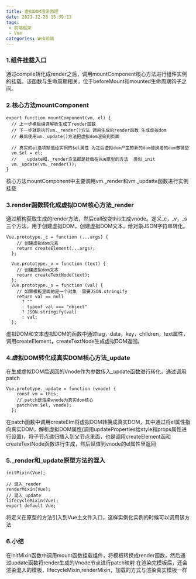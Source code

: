 ```yaml
---
title: 虚拟DOM渲染原理
date: 2021-12-28 15:39:13
tags:
 - 前端框架
 - Vue
categories: Web前端
---
```

### 1.组件挂载入口
通过compile转化成render之后，调用mountComponent核心方法进行组件实例的挂载。该函数与生命周期相关，位于beforeMount和mounted生命周期钩子之间。
### 2.核心方法mountComponent
```
export function mountComponent(vm, el) {
  // 上一步模板编译解析生成了render函数
  // 下一步就是执行vm._render()方法 调用生成的render函数 生成虚拟dom
  // 最后使用vm._update()方法把虚拟dom渲染到页面

  // 真实的el选项赋值给实例的$el属性 为之后虚拟dom产生的新的dom替换老的dom做铺垫
  vm.$el = el;
  //   _update和._render方法都是挂载在Vue原型的方法  类似_init
  vm._update(vm._render());
}
```
核心方法mountComponent中主要调用vm._render和vm._updatte函数进行实例挂载
### 3.render函数转化成虚拟DOM核心方法_render
通过解构获取生成的render方法，然后call改变this生成vnode。定义_c，_v，_s三个方法，用于创建虚拟DOM，创建虚拟DOM文本，给对象JSON字符串转化。
```
Vue.prototype._c = function (...args) {
    // 创建虚拟dom元素
    return createElement(...args);
  };

  Vue.prototype._v = function (text) {
    // 创建虚拟dom文本
    return createTextNode(text);
  };
  Vue.prototype._s = function (val) {
    // 如果模板里面的是一个对象  需要JSON.stringify
    return val == null
      ? ""
      : typeof val === "object"
      ? JSON.stringify(val)
      : val;
  };
```
虚拟DOM和文本虚拟DOM的函数中通过tag，data，key，children，text属性，调用createElement，createTextNode生成虚拟DOM返回。
### 4.虚拟DOM转化成真实DOM核心方法_update
在生成虚拟DOM后返回的Vnode作为参数传入_update函数进行转化，通过调用patch
```
Vue.prototype._update = function (vnode) {
    const vm = this;
    // patch是渲染vnode为真实dom核心
    patch(vm.$el, vnode);
  };
```
在patch函数中调用createElm将虚拟DOM转换成真实DOM，其中通过将el属性指向真实DOM，解析虚拟DOM属性(调用updateProperties给style和props属性进行设置)，将子节点递归插入到父节点里面，也是调用createElement函和createTextNode函数进行生成，然后赋值到vnode的el属性里返回
### 5._render和_update原型方法的混入
```
initMixin(Vue);

// 混入_render
renderMixin(Vue);
// 混入_update
lifecycleMixin(Vue);
export default Vue;
```
将定义在原型的方法引入到Vue主文件入口，这样实例化实例的时候可以调用该方法
### 6.小结
在initMixin函数中调用mount函数挂载组件，将模板转换成render函数，然后通过update函数将render生成的Vnode节点进行patch映射
在渲染完模板后，还会渲染混入的模板，lifecycleMixin,renderMixin，加载的方式与渲染真实模板一样



